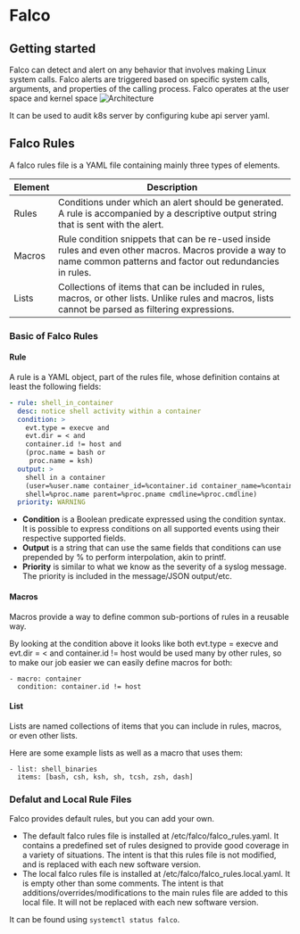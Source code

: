 # Falco

## Getting started

Falco can detect and alert on any behavior that involves making Linux system calls. Falco alerts are triggered based on specific system calls, arguments, and properties of the calling process. Falco operates at the user space and kernel space
![Architecture](https://falco.org/docs/images/falco_architecture.png)

It can be used to audit k8s server by configuring kube api server yaml.

## Falco Rules

A falco rules file is a YAML file containing mainly three types of elements.

| Element | Description                                                                                                                                                        |
|---------|--------------------------------------------------------------------------------------------------------------------------------------------------------------------|
| Rules   | Conditions under which an alert should be generated. A rule is accompanied by a descriptive output string that is sent with the alert.                             |
| Macros  | Rule condition snippets that can be re-used inside rules and even other macros. Macros provide a way to name common patterns and factor out redundancies in rules. |
| Lists   | Collections of items that can be included in rules, macros, or other lists. Unlike rules and macros, lists cannot be parsed as filtering expressions.              |

### Basic of Falco Rules

#### Rule

A rule is a YAML object, part of the rules file, whose definition contains at least the following fields:

```yaml
- rule: shell_in_container
  desc: notice shell activity within a container
  condition: >
    evt.type = execve and 
    evt.dir = < and 
    container.id != host and 
    (proc.name = bash or
     proc.name = ksh)    
  output: >
    shell in a container
    (user=%user.name container_id=%container.id container_name=%container.name 
    shell=%proc.name parent=%proc.pname cmdline=%proc.cmdline)    
  priority: WARNING
```

- **Condition** is a Boolean predicate expressed using the condition syntax. It is possible to express conditions on all supported events using their respective supported fields.
- **Output** is a string that can use the same fields that conditions can use prepended by % to perform interpolation, akin to printf.
- **Priority** is similar to what we know as the severity of a syslog message. The priority is included in the message/JSON output/etc.

#### Macros

Macros provide a way to define common sub-portions of rules in a reusable way.

By looking at the condition above it looks like both evt.type = execve and evt.dir = < and container.id != host would be used many by other rules, so to make our job easier we can easily define macros for both:

```None
- macro: container
  condition: container.id != host
```

#### List

Lists are named collections of items that you can include in rules, macros, or even other lists.

Here are some example lists as well as a macro that uses them:

```None
- list: shell_binaries
  items: [bash, csh, ksh, sh, tcsh, zsh, dash]
```

### Defalut and Local Rule Files

Falco provides default rules, but you can add your own.

- The default falco rules file is installed at /etc/falco/falco_rules.yaml. It contains a predefined set of rules designed to provide good coverage in a variety of situations. The intent is that this rules file is not modified, and is replaced with each new software version.
- The local falco rules file is installed at /etc/falco/falco_rules.local.yaml. It is empty other than some comments. The intent is that additions/overrides/modifications to the main rules file are added to this local file. It will not be replaced with each new software version.

It can be found using `systemctl status falco`.

